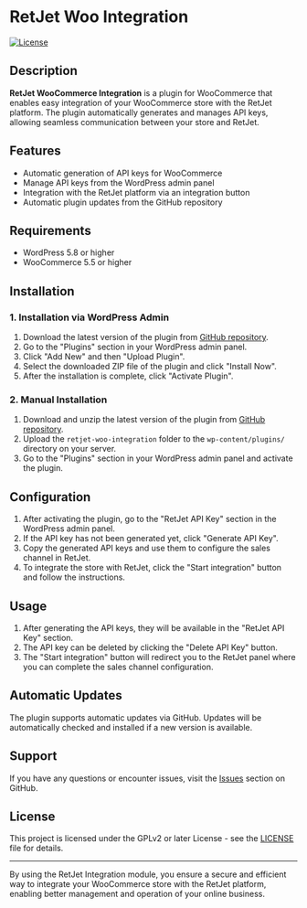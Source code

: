 # RetJet Woo Integration

[![License](https://img.shields.io/badge/license-MIT-blue.svg)](LICENSE)

## Description

**RetJet WooCommerce Integration** is a plugin for WooCommerce that enables easy integration of your WooCommerce store with the RetJet platform. The plugin automatically generates and manages API keys, allowing seamless communication between your store and RetJet.

## Features

- Automatic generation of API keys for WooCommerce
- Manage API keys from the WordPress admin panel
- Integration with the RetJet platform via an integration button
- Automatic plugin updates from the GitHub repository

## Requirements

- WordPress 5.8 or higher
- WooCommerce 5.5 or higher

## Installation

### 1. Installation via WordPress Admin

1. Download the latest version of the plugin from [GitHub repository](https://github.com/RetJet/retjet-woo-integration).
2. Go to the "Plugins" section in your WordPress admin panel.
3. Click "Add New" and then "Upload Plugin".
4. Select the downloaded ZIP file of the plugin and click "Install Now".
5. After the installation is complete, click "Activate Plugin".

### 2. Manual Installation

1. Download and unzip the latest version of the plugin from [GitHub repository](https://github.com/RetJet/retjet-woo-integration).
2. Upload the `retjet-woo-integration` folder to the `wp-content/plugins/` directory on your server.
3. Go to the "Plugins" section in your WordPress admin panel and activate the plugin.

## Configuration

1. After activating the plugin, go to the "RetJet API Key" section in the WordPress admin panel.
2. If the API key has not been generated yet, click "Generate API Key".
3. Copy the generated API keys and use them to configure the sales channel in RetJet.
4. To integrate the store with RetJet, click the "Start integration" button and follow the instructions.

## Usage

1. After generating the API keys, they will be available in the "RetJet API Key" section.
2. The API key can be deleted by clicking the "Delete API Key" button.
3. The "Start integration" button will redirect you to the RetJet panel where you can complete the sales channel configuration.

## Automatic Updates

The plugin supports automatic updates via GitHub. Updates will be automatically checked and installed if a new version is available.

## Support

If you have any questions or encounter issues, visit the [Issues](https://github.com/RetJet/retjet-woo-integration/issues) section on GitHub.

## License

This project is licensed under the GPLv2 or later License - see the [LICENSE](https://www.gnu.org/licenses/old-licenses/gpl-2.0.html) file for details.

---

By using the RetJet Integration module, you ensure a secure and efficient way to integrate your WooCommerce store with the RetJet platform, enabling better management and operation of your online business.

